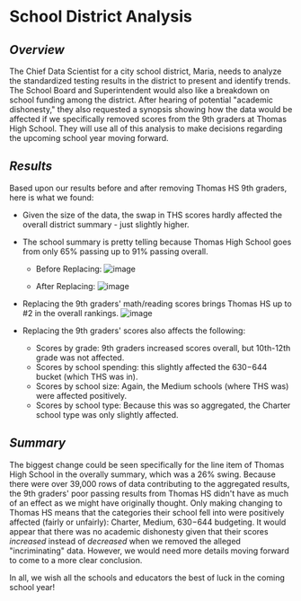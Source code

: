 # School District Analysis
## *Overview*
The Chief Data Scientist for a city school district, Maria, needs to analyze the standardized testing results in the district to present and identify trends. The School Board and Superintendent would also like a breakdown on school funding among the district. After hearing of potential "academic dishonesty," they also requested a synopsis showing how the data would be affected if we specifically removed scores from the 9th graders at Thomas High School. They will use all of this analysis to make decisions regarding the upcoming school year moving forward. 
## *Results*
Based upon our results before and after removing Thomas HS 9th graders, here is what we found:
* Given the size of the data, the swap in THS scores hardly affected the overall district summary - just slightly higher.
* The school summary is pretty telling because Thomas High School goes from only 65% passing up to 91% passing overall.
  * Before Replacing:
  ![image](https://user-images.githubusercontent.com/87578449/133528408-58cb7eb6-752d-4539-879c-0f6a1defe6b5.png)

  * After Replacing:
  ![image](https://user-images.githubusercontent.com/87578449/133528372-da541730-5765-48ea-b8f3-6738190edc08.png)

* Replacing the 9th graders' math/reading scores brings Thomas HS up to #2 in the overall rankings.
![image](https://user-images.githubusercontent.com/87578449/133527489-c241dee0-f705-45cb-a65d-13c4904ad46e.png)

* Replacing the 9th graders' scores also affects the following:
  * Scores by grade: 9th graders increased scores overall, but 10th-12th grade was not affected.
  * Scores by school spending: this slightly affected the $630-$644 bucket (which THS was in).
  * Scores by school size: Again, the Medium schools (where THS was) were affected positively.
  * Scores by school type: Because this was so aggregated, the Charter school type was only slightly affected.
## *Summary*
The biggest change could be seen specifically for the line item of Thomas High School in the overally summary, which was a 26% swing. Because there were over 39,000 rows of data contributing to the aggregated results, the 9th graders' poor passing results from Thomas HS didn't have as much of an effect as we might have originally thought. Only making changing to Thomas HS means that the categories their school fell into were positively affected (fairly or unfairly): Charter, Medium, $630-$644 budgeting. It would appear that there was no academic dishonesty given that their scores *increased* instead of *decreased* when we removed the alleged "incriminating" data. However, we would need more details moving forward to come to a more clear conclusion.

In all, we wish all the schools and educators the best of luck in the coming school year!
